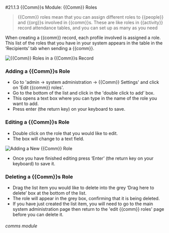 #21.1.3 {{Comm}}s Module: {{Comm}} Roles

> {{Comm}} roles mean that you can assign different roles to {{people}} and {{org}}s involved in {{comm}}s. These are like roles in {{activity}} record attendance tables, and you can set up as many as you need 

When creating a {{comm}} record, each profile involved is assigned a role. This list of the roles that you have in your system appears in the table in the ‘Recipients’ tab when sending a {{comm}}.

![{{Comm}} Roles in a {{Comm}}s Record](21.1.3a.png)

### Adding a {{Comm}}s Role

- Go to 'admin -> system administration -> {{Comm}} Settings' and click on 'Edit {{comm}} roles'.
- Go to the bottom of the list and click in the 'double click to add’ box. 
- This opens a text box where you can type in the name of the role you want to add. 
- Press enter (the return key) on your keyboard to save. 

### Editing a {{Comm}}s Role

- Double click on the role that you would like to edit.
- The box will change to a text field. 

![Adding a New {{Comm}} Role](21.1.3b.png)

- Once you have finished editing press ‘Enter’ (the return key on your keyboard) to save it.

### Deleting a {{Comm}}s Role

- Drag the list item you would like to delete into the grey ‘Drag here to delete’ box at the bottom of the list. 
- The role will appear in the grey box, confirming that it is being deleted.
- If you have just created the list item, you will need to go to the main system administration page then return to the 'edit {{comm}} roles' page before you can delete it. 


###### comms module
